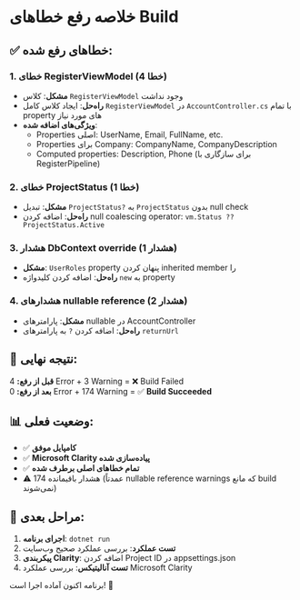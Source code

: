 # خلاصه رفع خطاهای Build

## ✅ خطاهای رفع شده:

### 1. **خطای RegisterViewModel** (4 خطا)
- **مشکل**: کلاس `RegisterViewModel` وجود نداشت
- **راه‌حل**: ایجاد کلاس کامل `RegisterViewModel` در `AccountController.cs` با تمام property های مورد نیاز
- **ویژگی‌های اضافه شده**:
  - Properties اصلی: UserName, Email, FullName, etc.
  - Properties برای Company: CompanyName, CompanyDescription
  - Computed properties: Description, Phone (برای سازگاری با RegisterPipeline)

### 2. **خطای ProjectStatus** (1 خطا)  
- **مشکل**: تبدیل `ProjectStatus?` به `ProjectStatus` بدون null check
- **راه‌حل**: اضافه کردن null coalescing operator: `vm.Status ?? ProjectStatus.Active`

### 3. **هشدار DbContext override** (1 هشدار)
- **مشکل**: `UserRoles` property پنهان کردن inherited member را
- **راه‌حل**: اضافه کردن کلیدواژه `new` به property

### 4. **هشدارهای nullable reference** (2 هشدار)
- **مشکل**: پارامترهای nullable در AccountController  
- **راه‌حل**: اضافه کردن `?` به پارامترهای `returnUrl`

## 🚀 نتیجه نهایی:

**قبل از رفع:** 4 Error + 3 Warning = ❌ Build Failed  
**بعد از رفع:** 0 Error + 174 Warning = ✅ **Build Succeeded**

## 📊 وضعیت فعلی:

- ✅ **کامپایل موفق**
- ✅ **Microsoft Clarity پیاده‌سازی شده**
- ✅ **تمام خطاهای اصلی برطرف شده**
- ⚠️ 174 هشدار باقیمانده (عمدتاً nullable reference warnings که مانع build نمی‌شوند)

## 🔄 مراحل بعدی:

1. **اجرای برنامه**: `dotnet run`
2. **تست عملکرد**: بررسی عملکرد صحیح وب‌سایت
3. **پیکربندی Clarity**: اضافه کردن Project ID در appsettings.json
4. **تست آنالیتیکس**: بررسی عملکرد Microsoft Clarity

برنامه اکنون آماده اجرا است! 🎯
